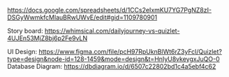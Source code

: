 https://docs.google.com/spreadsheets/d/1CCs2eIxmKU7YG7PgNZ8zI-DSGyWwmkfcMlauBRwUWvE/edit#gid=1109780901

Story board: https://whimsical.com/dailyjourney-vs-quizlet-4UJEn53MjZ8bj6p2Fe9vLN

UI Design: https://www.figma.com/file/pcH97RpUknBlWt6rZ3yFcl/Quizlet?type=design&node-id=128-1459&mode=design&t=HnIyU8vkeygxJuQO-0
Database Diagram: https://dbdiagram.io/d/6507c22802bd1c4a5ebf4c62
